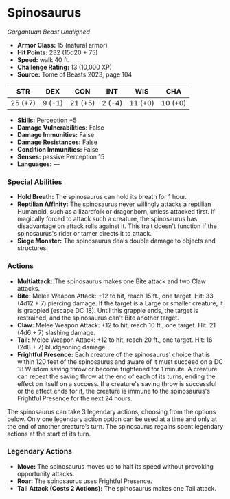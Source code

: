 # Spinosaurus

*Gargantuan* *Beast* *Unaligned*

- **Armor Class:** 15 (natural armor)
- **Hit Points:** 232 (15d20 + 75)
- **Speed:** walk 40 ft.
- **Challenge Rating:** 13 (10,000 XP)
- **Source:** Tome of Beasts 2023, page 104

| STR | DEX | CON | INT | WIS | CHA |
| --- | --- | --- | --- | --- | --- |
| 25 (+7) | 9 (-1) | 21 (+5) | 2 (-4) | 11 (+0) | 10 (+0) |

- **Skills:** Perception +5
- **Damage Vulnerabilities:** False
- **Damage Immunities:** False
- **Damage Resistances:** False
- **Condition Immunities:** False
- **Senses:** passive Perception 15
- **Languages:** —

### Special Abilities

- **Hold Breath:** The spinosaurus can hold its breath for 1 hour.
- **Reptilian Affinity:** The spinosaurus never willingly attacks a reptilian Humanoid, such as a lizardfolk or dragonborn, unless attacked first. If magically forced to attack such a creature, the spinosaurus has disadvantage on attack rolls against it. This trait doesn't function if the spinosaurus's rider or tamer directs it to attack.
- **Siege Monster:** The spinosaurus deals double damage to objects and structures.

### Actions

- **Multiattack:** The spinosaurus makes one Bite attack and two Claw attacks.
- **Bite:** Melee Weapon Attack: +12 to hit, reach 15 ft., one target. Hit: 33 (4d12 + 7) piercing damage. If the target is a Large or smaller creature, it is grappled (escape DC 18). Until this grapple ends, the target is restrained, and the spinosaurus can't Bite another target.
- **Claw:** Melee Weapon Attack: +12 to hit, reach 10 ft., one target. Hit: 21 (4d6 + 7) slashing damage.
- **Tail:** Melee Weapon Attack: +12 to hit, reach 20 ft., one target. Hit: 16 (2d8 + 7) bludgeoning damage.
- **Frightful Presence:** Each creature of the spinosaurus' choice that is within 120 feet of the spinosaurus and aware of it must succeed on a DC 18 Wisdom saving throw or become frightened for 1 minute. A creature can repeat the saving throw at the end of each of its turns, ending the effect on itself on a success. If a creature's saving throw is successful or the effect ends for it, the creature is immune to the spinosaurus's Frightful Presence for the next 24 hours.

The spinosaurus can take 3 legendary actions, choosing from the options below. Only one legendary action option can be used at a time and only at the end of another creature’s turn. The spinosaurus regains spent legendary actions at the start of its turn.

### Legendary Actions

- **Move:** The spinosaurus moves up to half its speed without provoking opportunity attacks.
- **Roar:** The spinosaurus uses Frightful Presence.
- **Tail Attack (Costs 2 Actions):** The spinosaurus makes one Tail attack.

